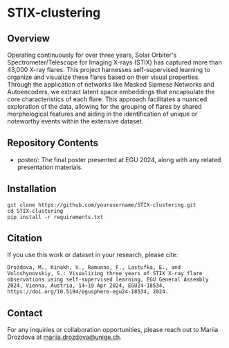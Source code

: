 # STIX-clustering

## Overview
Operating continuously for over three years, Solar Orbiter's Spectrometer/Telescope for Imaging X-rays (STIX) has captured more than 43,000 X-ray flares. This project harnesses self-supervised learning to organize and visualize these flares based on their visual properties. Through the application of networks like Masked Siamese Networks and Autoencoders, we extract latent space embeddings that encapsulate the core characteristics of each flare. This approach facilitates a nuanced exploration of the data, allowing for the grouping of flares by shared morphological features and aiding in the identification of unique or noteworthy events within the extensive dataset.

## Repository Contents
- poster/: The final poster presented at EGU 2024, along with any related presentation materials.

## Installation

```
git clone https://github.com/yourusername/STIX-clustering.git
cd STIX-clustering
pip install -r requirements.txt
```

## Citation
If you use this work or dataset in your research, please cite:

```
Drozdova, M., Kinakh, V., Ramunno, F., Lastufka, E., and Voloshynovskiy, S.: Visualizing three years of STIX X-ray flare observations using self-supervised learning, EGU General Assembly 2024, Vienna, Austria, 14–19 Apr 2024, EGU24-18534, https://doi.org/10.5194/egusphere-egu24-18534, 2024.
```

## Contact
For any inquiries or collaboration opportunities, please reach out to Mariia Drozdova at mariia.drozdova@unige.ch.
